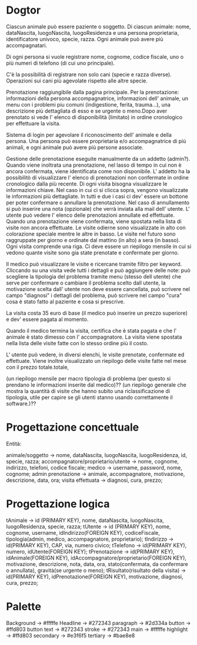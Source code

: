 # Dogtor

Ciascun animale può essere paziente o soggetto. Di ciascun animale: nome, dataNascita, luogoNascita, luogoResidenza e una persona proprietaria, identificatore univoco, specie, razza. Ogni animale può avere più accompagnatari.

Di ogni persona si vuole registrare nome, cognome, codice fiscale, uno o più numeri di telefono (di cui uno principale).

C'è la possibilità di registrare non solo cani (specie e razza diverse). Operazioni sui cani più agevolate rispetto alle altre specie.

Prenotazione raggiungibile dalla pagina principale. Per la prenotazione: informazioni della persona accompagnatrice, informazioni dell' animale, un menu con i problemi piu comuni (indigestione, ferita, trauma...), una descrizione più dettagliata di esso e se urgente o meno.Dopo aver prenotato si vede l' elenco di disponibilità (limitato) in ordine cronologico per effettuare la visita.

Sistema di login per agevolare il riconoscimento dell' animale e della persona. Una persona può essere proprietaria e/o accompagnatrice di più animali, e ogni animale può avere più persone associate.

Gestione delle prenotazione eseguite manualmente da un addetto (admin?). Quando viene inoltrata una prenotazione, nel lasso di tempo in cui non è ancora confermata, viene identificata come non disponibile. L' addetto ha la possibilitò di visualizzare l' elenco di prenotazioni non confermate in ordine cronologico dalla più recente. Di ogni visita bisogna visualizzare le informazioni chiave. Nel caso in cui ci si clicca sopra, vengono visualizzate le informazioni più dettagliate. In tutti e due i casi ci dev' essere un bottone per poter confermare o annullare la prenotazione. Nel caso di annullamento si può inserire una nota (opzionale) che verrà inviata alla mail dell' utente. L' utente può vedere l' elenco delle prenotazioni annullate ed effettuate.
Quando una prenotazione viene confermata, viene spostata nella lista di visite non ancora effettuate. Le visite odierne sono visualizzate in alto con colorazione speciale mentre le altre in basso. Le visite nel futuro sono raggruppate per giorno e ordinate dal mattino (in alto) a sera (in basso). Ogni visita comprende una riga. Ci deve essere un riepilogo mensile in cui si vedono quante visite sono gia state prenotate e confermate per giorno.

Il medico può visualizzare le visite e ricercane tramite filtro per keyword. Cliccando su una visita vede tutti i dettagli e può aggiungere delle note: può scegliere la tipologia del problema tramite menu (stesso dell utente) che serve per confermare o cambiare il problema scelto dall utente, la motivazione scelta dall' utente non deve essere cancellata, può scrivere nel campo "diagnosi" i dettagli del problema, può scrivere nel campo "cura" cosa è stato fatto al paziente e cosa si prescrive.

La visita costa 35 euro di base (il medico può inserire un prezzo superiore) e dev' essere pagata al momento.

Quando il medico termina la visita, certifica che è stata pagata e che l' animale è stato dimesso con l' accompagnatore. La visita viene spostata nella lista delle visite fatte con lo stesso ordine più il costo.

L' utente può vedere, in diversi elenchi, le visite prenotate, confermate ed effettuate.
Viene inoltre visualizzato un riepilogo delle visite fatte nel mese con il prezzo totale.totale,

(un riepilogo mensile per
macro tipologia di problema (per questo si prendano le informazioni inserite dal medico)?? (un riepilogo
generale che mostra la quantità di visite che hanno subito una riclassificazione di tipologia, utile per capire
se gli utenti stanno usando correttamente il software.)??

# Progettazione concettuale

Entità:

animale/soggetto -> nome, dataNascita, luogoNascita, luogoResidenza, id, specie, razza;
accompagnatore/proprietario/utente -> nome, cognome, indirizzo, telefoni, codice fiscale;
medico -> username, password, nome, cognome;
admin
prenotazione -> animale, accompagnatore, motivazione, descrizione, data, ora;
visita effettuata -> diagnosi, cura, prezzo;

# Progettazione logica

tAnimale -> id (PRIMARY KEY), nome, dataNascita, luogoNascita, luogoResidenza, specie, razza;
tUtente -> id (PRIMARY KEY), nome, cognome, username, idIndirizzo(FOREIGN KEY), codiceFiscale, tipologia(admin, medico, accompagnatore, proprietario);
tIndirizzo -> id(PRIMARY KEY), CAP, via, numero civico;
tTelefono -> id(PRIMARY KEY), numero, idUtente(FOREIGN KEY);
tPrenotazione -> id(PRIMARY KEY), idAnimale(FOREIGN KEY), idAccompagnatore/proprietario(FOREIGN KEY), motivazione, descrizione, nota, data, ora, stato(confermata, da confermare o annullata), gravità(se urgente o meno);
tRisultato(risultato della visita) -> id(PRIMARY KEY), idPrenotazione(FOREIGN KEY), motivazione, diagnosi, cura, prezzo;

# Palette

Background -> #fffffe
Headline -> #272343
paragraph -> #2d334a
button -> #ffd803
button text -> #272343
stroke -> #272343
main -> #fffffe
highlight -> #ffd803
secondary -> #e3f6f5
tertiary -> #bae8e8


